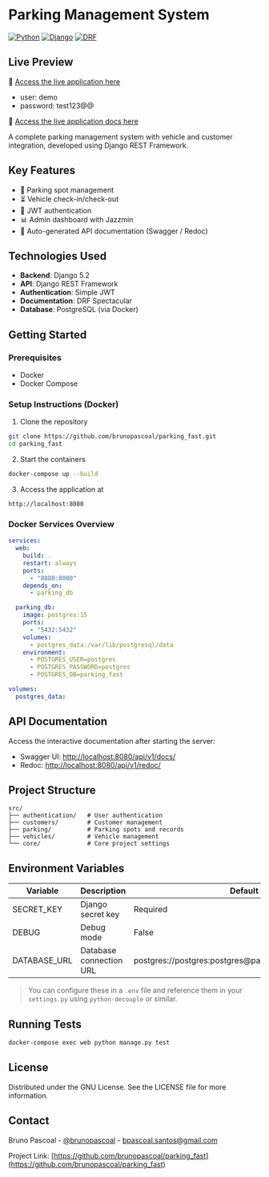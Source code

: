 # Parking Management System

[![Python](https://img.shields.io/badge/Python-3.10%2B-blue)](https://www.python.org/)
[![Django](https://img.shields.io/badge/Django-4.2-brightgreen)](https://www.djangoproject.com/)
[![DRF](https://img.shields.io/badge/Django_REST_Framework-3.14-red)](https://www.django-rest-framework.org/)

## Live Preview

🔗 [Access the live application here](https://parking.brunopascoal.tech/) 
- user: demo
- password: test123@@

  
🔗 [Access the live application docs here](https://parking.brunopascoal.tech/api/v1/docs/)



A complete parking management system with vehicle and customer integration, developed using Django REST Framework.

## Key Features

- 🚗 Parking spot management
- ⏳ Vehicle check-in/check-out
- 🔐 JWT authentication
- 📊 Admin dashboard with Jazzmin
- 📄 Auto-generated API documentation (Swagger / Redoc)

## Technologies Used

- **Backend**: Django 5.2
- **API**: Django REST Framework
- **Authentication**: Simple JWT
- **Documentation**: DRF Spectacular
- **Database**: PostgreSQL (via Docker)

## Getting Started

### Prerequisites

- Docker
- Docker Compose

### Setup Instructions (Docker)

1. Clone the repository

```bash
git clone https://github.com/brunopascoal/parking_fast.git
cd parking_fast
```

2. Start the containers

```bash
docker-compose up --build
```

3. Access the application at

```
http://localhost:8080
```

### Docker Services Overview

```yaml
services:
  web:
    build: .
    restart: always
    ports:
      - "8080:8000"
    depends_on:
      - parking_db

  parking_db:
    image: postgres:15
    ports:
      - "5432:5432"
    volumes:
      - postgres_data:/var/lib/postgresql/data
    environment:
      - POSTGRES_USER=postgres
      - POSTGRES_PASSWORD=postgres
      - POSTGRES_DB=parking_fast

volumes:
  postgres_data:
```

## API Documentation

Access the interactive documentation after starting the server:

- Swagger UI: [http://localhost:8080/api/v1/docs/](http://localhost:8080/api/v1/docs/)
- Redoc: [http://localhost:8080/api/v1/redoc/](http://localhost:8080/api/v1/redoc/)

## Project Structure

```
src/
├── authentication/   # User authentication
├── customers/        # Customer management
├── parking/          # Parking spots and records
├── vehicles/         # Vehicle management
└── core/             # Core project settings
```

## Environment Variables

| Variable     | Description             | Default Value                                                   |
| ------------ | ----------------------- | --------------------------------------------------------------- |
| SECRET_KEY   | Django secret key       | Required                                                        |
| DEBUG        | Debug mode              | False                                                           |
| DATABASE_URL | Database connection URL | postgres\://postgres\:postgres\@parking_db:5432/parking_service |

> You can configure these in a `.env` file and reference them in your `settings.py` using `python-decouple` or similar.

## Running Tests

```bash
docker-compose exec web python manage.py test
```

## License

Distributed under the GNU License. See the LICENSE file for more information.

## Contact

Bruno Pascoal - [@brunopascoal](https://github.com/brunopascoal) - [bpascoal.santos@gmail.com](mailto:bpascoal.santos@gmail.com)

Project Link: [https://github.com/brunopascoal/parking_fast](https://github.com/brunopascoal/parking_fast)
